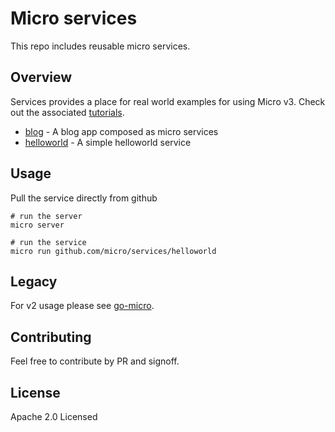 # Micro services

This repo includes reusable micro services.

## Overview

Services provides a place for real world examples for using Micro v3. Check out the associated [tutorials](https://m3o.dev/tutorials).

- [blog](blog) - A blog app composed as micro services
- [helloworld](helloworld) - A simple helloworld service

## Usage

Pull the service directly from github

```
# run the server
micro server

# run the service
micro run github.com/micro/services/helloworld
```

## Legacy

For v2 usage please see [go-micro](https://go-micro.dev).

## Contributing

Feel free to contribute by PR and signoff.

## License

Apache 2.0 Licensed

